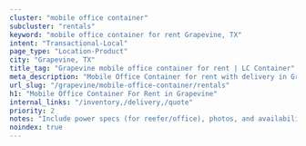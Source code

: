 ```yaml
---
cluster: "mobile office container"
subcluster: "rentals"
keyword: "mobile office container for rent Grapevine, TX"
intent: "Transactional-Local"
page_type: "Location-Product"
city: "Grapevine, TX"
title_tag: "Grapevine mobile office container for rent | LC Container"
meta_description: "Mobile Office Container for rent with delivery in Grapevine, TX. LC Container — local Since 2003. Get pricing today."
url_slug: "/grapevine/mobile-office-container/rentals"
h1: "Mobile Office Container For Rent in Grapevine"
internal_links: "/inventory,/delivery,/quote"
priority: 2
notes: "Include power specs (for reefer/office), photos, and availability."
noindex: true
---
```


<!-- TODO: Add unique city/inventory copy, images, and internal links here. -->
